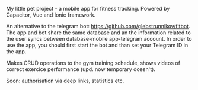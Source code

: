 My little pet project - a mobile app for fitness tracking. Powered by Capacitor, Vue and Ionic framework.

An alternative to the telegram bot: https://github.com/glebstrunnikov/fitbot. The app and bot share the same database and an the information related to the user syncs between database-mobile app-telegram account. In order to use the app, you should first start the bot and than set your Telegram ID in the app.

Makes CRUD operations to the gym training schedule, shows videos of correct exercice performance (upd. now temporary doesn't).

Soon: authorisation via deep links, statistics etc.
